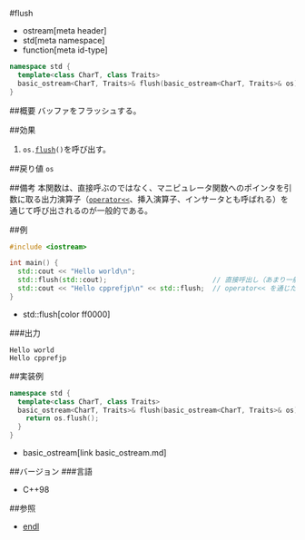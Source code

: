 #flush
* ostream[meta header]
* std[meta namespace]
* function[meta id-type]

```cpp
namespace std {
  template<class CharT, class Traits>
  basic_ostream<CharT, Traits>& flush(basic_ostream<CharT, Traits>& os);
}
```

##概要
バッファをフラッシュする。

##効果
1. `os.`[`flush`](basic_ostream/flush.md)`()`を呼び出す。

##戻り値
`os`

##備考
本関数は、直接呼ぶのではなく、マニピュレータ関数へのポインタを引数に取る出力演算子（[`operator<<`](basic_ostream/op_ostream.md)、挿入演算子、インサータとも呼ばれる）を通じて呼び出されるのが一般的である。

##例
```cpp
#include <iostream>

int main() {
  std::cout << "Hello world\n";
  std::flush(std::cout);                          // 直接呼出し（あまり一般的では無い）
  std::cout << "Hello cpprefjp\n" << std::flush;  // operator<< を通じた間接的な呼び出し（より一般的）
}
```
* std::flush[color ff0000]

###出力
```
Hello world
Hello cpprefjp
```

##実装例
```cpp
namespace std {
  template<class CharT, class Traits>
  basic_ostream<CharT, Traits>& flush(basic_ostream<CharT, Traits>& os) {
    return os.flush();
  }
}
```
* basic_ostream[link basic_ostream.md]

##バージョン
###言語
- C++98

##参照
- [endl](endl.md)
